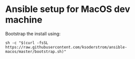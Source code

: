 # Ansible setup for MacOS dev machine

Bootstrap the install using:

```
sh -c "$(curl -fsSL https://raw.githubusercontent.com/ksoderstrom/ansible-macos/master/bootstrap.sh)"
```
